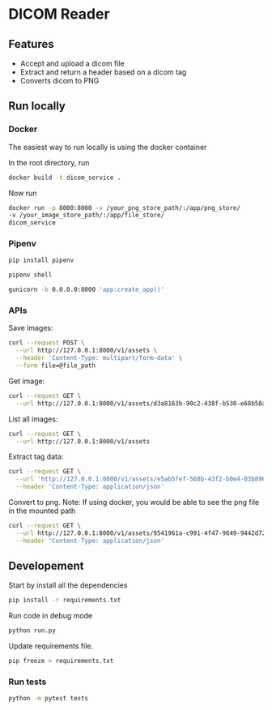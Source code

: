 # DICOM Reader

## Features

* Accept and upload a dicom file
* Extract and return a header based on a dicom tag
* Converts dicom to PNG

## Run locally

### Docker

The easiest way to run locally is using the docker container

In the root directory, run

```bash
docker build -t dicom_service .
```

Now run

```bash
docker run -p 8000:8000 -v /your_png_store_path/:/app/png_store/ 
-v /your_image_store_path/:/app/file_store/ 
dicom_service
```

### Pipenv

```bash
pip install pipenv
```

```bash
pipenv shell
```

```bash
gunicorn -b 0.0.0.0:8000 'app:create_app()'
```

### APIs

Save images:

```bash
curl --request POST \
  --url http://127.0.0.1:8000/v1/assets \
  --header 'Content-Type: multipart/form-data' \
  --form file=@file_path
```

Get image:

```bash
curl --request GET \
  --url http://127.0.0.1:8000/v1/assets/d3a8163b-90c2-438f-b530-e68b58a16170
```

List all images:

```bash
curl --request GET \
  --url http://127.0.0.1:8000/v1/assets
```

Extract tag data:

```bash
curl --request GET \
  --url 'http://127.0.0.1:8000/v1/assets/e5ab5fef-560b-43f2-b0e4-03b8968fd5ac/extract?tag=0010%2C0010' \
  --header 'Content-Type: application/json'
```

Convert to png. Note: If using docker, you would be able to see the png file in the mounted path

```bash
curl --request GET \
  --url http://127.0.0.1:8000/v1/assets/9541961a-c991-4f47-9849-9442d72e93aa/convert \
  --header 'Content-Type: application/json'
```

## Developement

Start by install all the dependencies

```bash
pip install -r requirements.txt 
```

Run code in debug mode

```bash
python run.py
```

Update requirements file.

```bash
pip freeze > requirements.txt
```

### Run tests

```bash
python -m pytest tests
```
